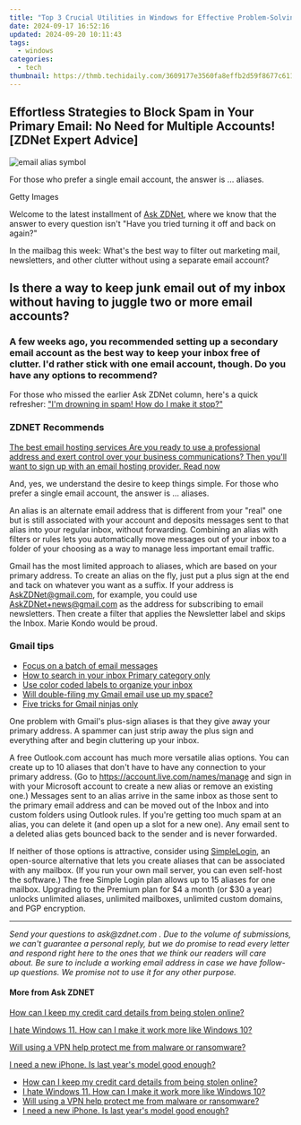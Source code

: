 ```yaml
---
title: "Top 3 Crucial Utilities in Windows for Effective Problem-Solving: A Comprehensive Guide on Implementation - Insights From ZDNet"
date: 2024-09-17 16:52:16
updated: 2024-09-20 10:11:43
tags:
  - windows
categories:
  - tech
thumbnail: https://thmb.techidaily.com/3609177e3560fa8effb2d59f8677c6110107a707b47535bc397c5818cfbe880e.jpg
---
```


## Effortless Strategies to Block Spam in Your Primary Email: No Need for Multiple Accounts![ZDNet Expert Advice]

![email alias symbol](https://www.zdnet.com/a/img/resize/031cb5dfd0c839cb6034aefed24379a084295458/2022/06/15/fd216892-97a3-4886-b449-d9130444b717/gettyimages-465070386-email-alias.jpg?auto=webp&width=1280)

For those who prefer a single email account, the answer is ... aliases. 

Getty Images

Welcome to the latest installment of [Ask ZDNet](https://www.zdnet.com/blog/ask-zdnet/#link={%22role%22:%22standard%22,%22href%22:%22https://www.zdnet.com/blog/ask-zdnet/%22,%22target%22:%22%5Fblank%22,%22absolute%22:%22%22,%22linkText%22:%22Ask%20ZDNet%22}), where we know that the answer to every question isn't "Have you tried turning it off and back on again?" 

In the mailbag this week: What's the best way to filter out marketing mail, newsletters, and other clutter without using a separate email account? 

## Is there a way to keep junk email out of my inbox without having to juggle two or more email accounts? 

### A few weeks ago, you recommended setting up a secondary email account as the best way to keep your inbox free of clutter. I'd rather stick with one email account, though. Do you have any options to recommend? 

For those who missed the earlier Ask ZDNet column, here's a quick refresher: ["I'm drowning in spam! How do I make it stop?"](https://www.zdnet.com/article/im-drowning-in-spam-how-do-i-make-it-stop-ask-zdnet/) 

### **ZDNET** Recommends

[The best email hosting services Are you ready to use a professional address and exert control over your business communications? Then you'll want to sign up with an email hosting provider.  Read now](https://www.zdnet.com/article/best-email-hosting/)

And, yes, we understand the desire to keep things simple. For those who prefer a single email account, the answer is ... aliases. 

An alias is an alternate email address that is different from your "real" one but is still associated with your account and deposits messages sent to that alias into your regular inbox, without forwarding. Combining an alias with filters or rules lets you automatically move messages out of your inbox to a folder of your choosing as a way to manage less important email traffic. 

Gmail has the most limited approach to aliases, which are based on your primary address. To create an alias on the fly, just put a plus sign at the end and tack on whatever you want as a suffix. If your address is AskZDNet@gmail.com, for example, you could use AskZDNet+news@gmail.com as the address for subscribing to email newsletters. Then create a filter that applies the Newsletter label and skips the Inbox. Marie Kondo would be proud. 

### Gmail tips

* [Focus on a batch of email messages](https://www.zdnet.com/article/gmail-a-very-cool-trick-for-focusing-on-a-batch-of-email-messages/)
* [How to search in your inbox Primary category only](https://www.zdnet.com/article/gmail-quick-tip-how-to-search-in-your-inbox-primary-category-only/)
* [Use color coded labels to organize your inbox](https://www.zdnet.com/article/gmail-quick-tip-use-color-coded-labels-to-add-organization-to-your-inbox/)
* [Will double-filing my Gmail email use up my space?](https://www.zdnet.com/article/will-double-filing-my-gmail-email-use-up-my-space/)
* [Five tricks for Gmail ninjas only](https://www.zdnet.com/article/five-secret-tricks-only-serious-gmail-ninjas-need-to-know/)

One problem with Gmail's plus-sign aliases is that they give away your primary address. A spammer can just strip away the plus sign and everything after and begin cluttering up your inbox. 

A free Outlook.com account has much more versatile alias options. You can create up to 10 aliases that don't have to have any connection to your primary address. (Go to <https://account.live.com/names/manage> and sign in with your Microsoft account to create a new alias or remove an existing one.) Messages sent to an alias arrive in the same inbox as those sent to the primary email address and can be moved out of the Inbox and into custom folders using Outlook rules. If you're getting too much spam at an alias, you can delete it (and open up a slot for a new one). Any email sent to a deleted alias gets bounced back to the sender and is never forwarded. 

If neither of those options is attractive, consider using [SimpleLogin](https://simplelogin.io/pricing/), an open-source alternative that lets you create aliases that can be associated with any mailbox. (If you run your own mail server, you can even self-host the software.) The free Simple Login plan allows up to 15 aliases for one mailbox. Upgrading to the Premium plan for $4 a month (or $30 a year) unlocks unlimited aliases, unlimited mailboxes, unlimited custom domains, and PGP encryption. 

---

_Send your questions to_ _ask@zdnet.com_ _. Due to the volume of submissions, we can't guarantee a personal reply, but we do promise to read every letter and respond right here to the ones that we think our readers will care about. Be sure to include a working email address in case we have follow-up questions. We promise not to use it for any other purpose._ 

#### More from Ask **ZDNET**

[How can I keep my credit card details from being stolen online?](https://www.zdnet.com/article/how-can-i-keep-my-credit-card-details-from-being-stolen-online-ask-zdnet/ "How can I keep my credit card details from being stolen online?")

[I hate Windows 11\. How can I make it work more like Windows 10?](https://www.zdnet.com/article/hate-windows-11-heres-how-to-make-it-work-more-like-windows-10/ "I hate Windows 11. How can I make it work more like Windows 10?")

[Will using a VPN help protect me from malware or ransomware?](https://www.zdnet.com/article/will-using-a-vpn-help-protect-me-from-malware-or-ransomware/ "Will using a VPN help protect me from malware or ransomware?")

[I need a new iPhone. Is last year's model good enough?](https://www.zdnet.com/article/i-need-a-new-iphone-is-last-years-model-good-enough-ask-zdnet/ "I need a new iPhone. Is last year's model good enough?")

* [How can I keep my credit card details from being stolen online?](https://www.zdnet.com/article/how-can-i-keep-my-credit-card-details-from-being-stolen-online-ask-zdnet/ "How can I keep my credit card details from being stolen online?")
* [I hate Windows 11\. How can I make it work more like Windows 10?](https://www.zdnet.com/article/hate-windows-11-heres-how-to-make-it-work-more-like-windows-10/ "I hate Windows 11. How can I make it work more like Windows 10?")
* [Will using a VPN help protect me from malware or ransomware?](https://www.zdnet.com/article/will-using-a-vpn-help-protect-me-from-malware-or-ransomware/ "Will using a VPN help protect me from malware or ransomware?")
* [I need a new iPhone. Is last year's model good enough?](https://www.zdnet.com/article/i-need-a-new-iphone-is-last-years-model-good-enough-ask-zdnet/ "I need a new iPhone. Is last year's model good enough?")

<ins class="adsbygoogle"
     style="display:block"
     data-ad-format="autorelaxed"
     data-ad-client="ca-pub-7571918770474297"
     data-ad-slot="1223367746"></ins>



<ins class="adsbygoogle"
     style="display:block"
     data-ad-client="ca-pub-7571918770474297"
     data-ad-slot="8358498916"
     data-ad-format="auto"
     data-full-width-responsive="true"></ins>
